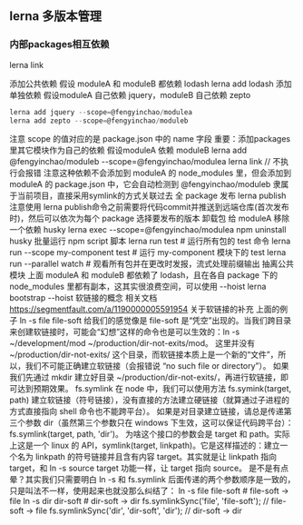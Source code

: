 ## lerna 多版本管理

### 内部packages相互依赖
lerna link

添加公共依赖
假设 moduleA 和 moduleB 都依赖 lodash
lerna add lodash
添加单独依赖
假设moduleA 自己依赖 jquery，moduleB 自己依赖 zepto

```javascript
lerna add jquery --scope=@fengyinchao/modulea
lerna add zepto --scope=@fengyinchao/moduleb
```

注意 scope 的值对应的是 package.json 中的 name 字段
重要：添加packages里其它模块作为自己的依赖
假设moduleA 依赖 moduleB
lerna add @fengyinchao/moduleb --scope=@fengyinchao/modulea
lerna link // 不执行会报错
注意这种依赖不会添加到 moduleA 的 node_modules 里，但会添加到 moduleA 的 package.json 中，它会自动检测到 @fengyinchao/moduleb 隶属于当前项目，直接采用symlink的方式关联过去
全 package 发布
lerna publish
注意使用 lerna publish命令之前需要将代码commit并推送到远端仓库(首次发布时)，然后可以依次为每个 package 选择要发布的版本
卸载包
给 moduleA 移除一个依赖 husky
lerna exec --scope=@fengyinchao/modulea  npm uninstall husky
批量运行 npm script 脚本
lerna run test # 运行所有包的 test 命令
lerna run --scope my-component test # 运行 my-component 模块下的 test
lerna run --parallel watch # 观看所有包并在更改时发报，流式处理前缀输出
抽离公共模块
上面 moduleA 和 moduleB 都依赖了 lodash，且在各自 package 下的node_modules 里都有副本，这其实很浪费空间，可以使用 --hoist
lerna bootstrap --hoist
软链接的概念
相关文档
https://segmentfault.com/a/1190000005591954
关于软链接的补充
上面的例子 ln -s file file-soft 给我们的感觉像是 file-soft 是“凭空”出现的。当我们跨目录来创建软链接时，可能会“幻想”这样的命令也是可以生效的：ln -s ~/development/mod ~/production/dir-not-exits/mod。
这里并没有 ~/production/dir-not-exits/ 这个目录，而软链接本质上是一个新的“文件”，所以，我们不可能正确建立软链接（会报错说 “no such file or directory”）。
如果我们先通过 mkdir 建立好目录 ~/production/dir-not-exits/，再进行软链接，即可达到预期效果。
fs.symlink
在 node 中，我们可以使用方法 fs.symink(target, path) 建立软链接（符号链接），没有直接的方法建立硬链接（就算通过子进程的方式直接指向 shell 命令也不能跨平台）。
如果是对目录建立链接，请总是传递第三个参数 dir（虽然第三个参数只在 windows 下生效，这可以保证代码跨平台）：fs.symlink(target, path, 'dir')。
为啥这个接口的参数会是 target 和 path。实际上这是一个 linux 的 API，symlink(target, linkpath)。它是这样描述的：建立一个名为 linkpath 的符号链接并且含有内容 target。其实就是让 linkpath 指向 target，和 ln -s source target 功能一样，让 target 指向 source。
是不是有点晕？其实我们只需要明白 ln -s 和 fs.symlink 后面传递的两个参数顺序是一致的，只是叫法不一样，使用起来也就没那么纠结了：
ln -s file file-soft # file-soft -> file
ln -s dir dir-soft # dir-soft -> dir
fs.symlinkSync('file', 'file-soft'); // file-soft -> file
fs.symlinkSync('dir', 'dir-soft', 'dir'); // dir-soft -> dir
